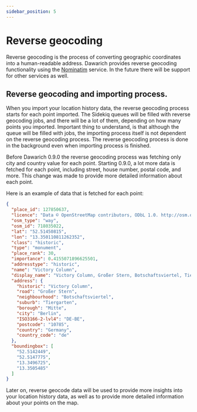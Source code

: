 ```yaml
---
sidebar_position: 5
---
```


# Reverse geocoding

Reverse geocoding is the process of converting geographic coordinates into a human-readable address. Dawarich provides reverse geocoding functionality using the [Nominatim](https://nominatim.org/) service. In the future there will be support for other services as well.

## Reverse geocoding and importing process.

When you import your location history data, the reverse geocoding process starts for each point imported. The Sidekiq queues will be filled with reverse geocoding jobs, and there will be a lot of them, depending on how many points you imported. Important thing to understand, is that although the queue will be filled with jobs, the importing process itself is not dependent on the reverse geocoding process. The reverse geocoding process is done in the background even when importing process is finished.

Before Dawarich 0.9.0 the reverse geocoding process was fetching only city and country value for each point. Starting 0.9.0, a lot more data is fetched for each point, including street, house number, postal code, and more. This change was made to provide more detailed information about each point.

Here is an example of data that is fetched for each point:

```json
{
  "place_id": 127850637,
  "licence": "Data © OpenStreetMap contributors, ODbL 1.0. http://osm.org/copyright",
  "osm_type": "way",
  "osm_id": 718035022,
  "lat": "52.51450815",
  "lon": "13.350110811262352",
  "class": "historic",
  "type": "monument",
  "place_rank": 30,
  "importance": 0.4155071896625501,
  "addresstype": "historic",
  "name": "Victory Column",
  "display_name": "Victory Column, Großer Stern, Botschaftsviertel, Tiergarten, Mitte, Berlin, 10785, Germany",
  "address": {
    "historic": "Victory Column",
    "road": "Großer Stern",
    "neighbourhood": "Botschaftsviertel",
    "suburb": "Tiergarten",
    "borough": "Mitte",
    "city": "Berlin",
    "ISO3166-2-lvl4": "DE-BE",
    "postcode": "10785",
    "country": "Germany",
    "country_code": "de"
  },
  "boundingbox": [
    "52.5142449",
    "52.5147775",
    "13.3496725",
    "13.3505485"
  ]
}
```

Later on, reverse geocode data will be used to provide more insights into your location history data, as well as to provide more detailed information about your points on the map.

